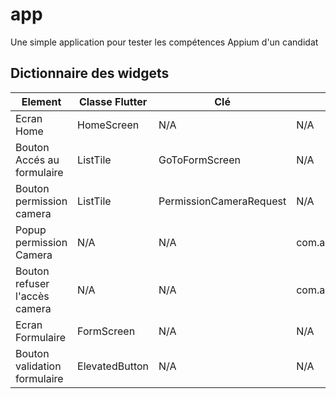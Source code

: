 # app

Une simple application pour tester les compétences Appium d'un candidat

## Dictionnaire des widgets
| Element | Classe Flutter | Clé | Identifiant natif (ressource-id, xPATH)
| ------- | ---- | ---- | ----
| Ecran Home | HomeScreen | N/A | N/A 
| Bouton Accés au formulaire | ListTile | GoToFormScreen | N/A
| Bouton permission camera | ListTile | PermissionCameraRequest | N/A
| Popup permission Camera | N/A | N/A | com.android.permissioncontroller:id/grant_singleton
| Bouton refuser l'accès camera | N/A | N/A | com.android.permissioncontroller:id/permission_deny_button
| Ecran Formulaire | FormScreen | N/A | N/A
| Bouton validation formulaire | ElevatedButton | N/A | N/A